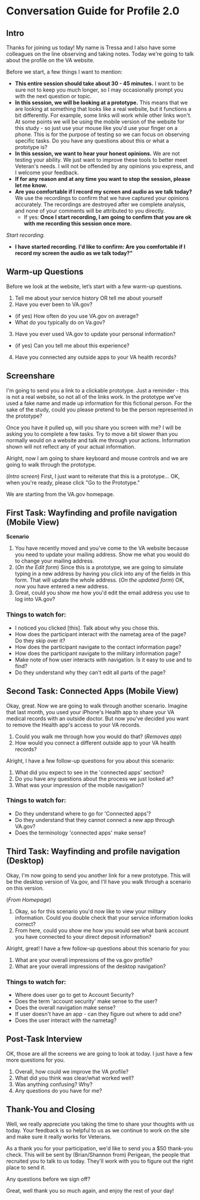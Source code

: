 # Conversation Guide for Profile 2.0 

## Intro

Thanks for joining us today! My name is Tressa and I also have some colleagues on the line observing and taking notes. Today we're going to talk about the profile on the VA website.

Before we start, a few things I want to mention:

- **This entire session should take about 30 - 45 minutes.** I want to be sure not to keep you much longer, so I may occasionally prompt you with the next question or topic.
- **In this session, we will be looking at a prototype.** This means that we are looking at something that looks like a real website, but it functions a bit differently. For example, some links will work while other links won't.   At some points we will be using the mobile version of the website for this study - so just use your mouse like you'd use your finger on a phone. This is for the purpose of testing so we can focus on observing specific tasks. Do you have any questions about this or what a prototype is? 
- **In this session, we want to hear your honest opinions.** We are not testing your ability. We just want to improve these tools to better meet Veteran's needs. I will not be offended by any opinions you express, and I welcome your feedback.
- **If for any reason and at any time you want to stop the session, please let me know.** 
- **Are you comfortable if I record my screen and audio as we talk today?** We use the recordings to confirm that we have captured your opinions accurately. The recordings are destroyed after we complete analysis, and none of your comments will be attributed to you directly. 
    - If yes: **Once I start recording, I am going to confirm that you are ok with me recording this session once more.** 

*Start recording.*

- **I have started recording. I'd like to confirm: Are you comfortable if I record my screen the audio as we talk today?"** 

## Warm-up Questions

Before we look at the website, let’s start with a few warm-up questions.

1. Tell me about your service history OR tell me about yourself
2. Have you ever been to VA.gov?
- (if yes) How often do you use VA.gov on average?
-  What do you typically do on Va.gov?
3. Have you ever used VA.gov to update your personal information?
- (if yes) Can you tell me about this experience?
4. Have you connected any outside apps to your VA health records?

## Screenshare
I'm going to send you a link to a clickable prototype. Just a reminder - this is not a real website, so not all of the links work.  In the prototype we've used a fake name and made up information for this fictional person.  For the sake of the study, could you please pretend to be the person represented in the prototype?

Once you have it pulled up, will you share you screen with me? I will be asking you to complete a few tasks. Try to move a bit slower than you normally would on a website and talk me through your actions. Information shown will not reflect any of your actual information.  

Alright, now I am going to share keyboard and mouse controls and we are going to walk through the prototype.

(*Intro screen*) First, I just want to reiterate that this is a prototype... OK, when you're ready, please click "Go to the Prototype."

We are starting from the VA.gov homepage.

## First Task: Wayfinding and profile navigation (Mobile View)

**Scenario**
1. You have recently moved and you've come to the VA website because you need to update your mailing address. Show me what you would do to change your mailing address. 
2. (*On the Edit form*) Since this is a prototype, we are going to simulate typing in a new address by having you click into any of the fields in this form. That will update the whole address. (*On the updated form*) OK, now you have entered a new address.
3. Great, could you show me how you'd edit the email address you use to log into VA.gov?

### Things to watch for:

- I noticed you clicked [this]. Talk about why you chose this.
- How does the participant interact with the nametag area of the page? Do they skip over it?
- How does the participant navigate to the contact information page?
- How does the participant navigate to the military information page?
- Make note of how user interacts with navigation.  Is it easy to use and to find?
- Do they understand why they can't edit all parts of the page?

## Second Task: Connected Apps (Mobile View)

Okay, great. Now we are going to walk through another scenario.  Imagine that last month, you used your iPhone's Health app to share your VA medical records with an outside doctor. But now you've decided you want to remove the Health app's access to your VA records.   

1. Could you walk me through how you would do that?
(*Removes app*)
2. How would you connect a different outside app to your VA health records?

Alright, I have a few follow-up questions for you about this scenario:

1. What did you expect to see in the 'connected apps' section?
2. Do you have any questions about the process we just looked at?
3. What was your impression of the mobile navigation?

### Things to watch for:

- Do they understand where to go for 'Connected apps'?
- Do they understand that they cannot connect a new app through VA.gov?
- Does the terminology 'connected apps' make sense?

## Third Task: Wayfinding and profile navigation (Desktop)

Okay, I'm now going to send you another link for a new prototype.  This will be the desktop version of Va.gov, and I'll have you walk through a scenario on this version.

(*From Homepage*)
1. Okay, so for this scenario you'd now like to view your military information.  Could you double check that your service information looks correct?
2. From here, could you show me how you would see what bank account you have connected to your direct deposit information?

Alright, great! I have a few follow-up questions about this scenario for you:

1. What are your overall impressions of the va.gov profile?
2. What are your overall impressions of the desktop navigation?

### Things to watch for:

- Where does user go to get to Account Security?
- Does the term 'account security' make sense to the user?
- Does the overall navigation make sense?
- If user doesn't have an app - can they figure out where to add one? 
- Does the user interact with the nametag?

## Post-Task Interview 

OK, those are all the screens we are going to look at today. I just have a few more questions for you.

1. Overall, how could we improve the VA profile?
2. What did you think was clear/what worked well?
3. Was anything confusing? Why?
4. Any questions do you have for me?

## Thank-You and Closing

Well, we really appreciate you taking the time to share your thoughts with us today. Your feedback is so helpful to us as we continue to work on the site and make sure it really works for Veterans.

As a thank you for your participation, we'd like to send you a $50 thank-you check. This will be sent by (Brian/Shannon from) Perigean, the people that recruited you to talk to us today. They'll work with you to figure out the right place to send it.

Any questions before we sign off?

Great, well thank you so much again, and enjoy the rest of your day!
